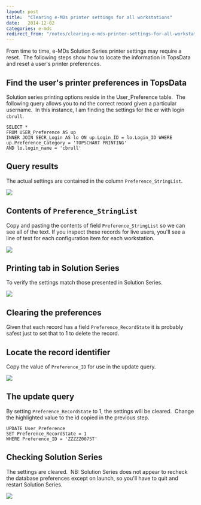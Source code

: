 ```yaml
---
layout: post
title:  "Clearing e-MDs printer settings for all workstations"
date:   2014-12-02
categories: e-mds
redirect_from: "/notes/clearing-e-mds-printer-settings-for-all-workstations"
---
```


From time to time, e-MDs Solution Series printer settings may require a reset.  The following steps show how to locate the information in TopsData and reset a user's printer preferences.

## Find the user's printer preferences in TopsData

Solution series printing options reside in the User_Preference table.  The following query allows you to nd the correct record given a particular username.  In this instance, I am finding the settings for the er with login `cbrull`.

    SELECT *
    FROM USER_Preference AS up
    INNER JOIN SECR_Login AS lo ON up.Login_ID = lo.Login_ID WHERE 
    up.Preference_Category = 'TOPSCHART PRINTING'
    AND lo.login_name = 'cbrull'

## Query results

The actual settings are contained in the column `Preference_StringList`.  

![][1]

## Contents of `Preference_StringList`

Copy and pasting the contents of field `Preference_StringList` so we can see all of the text.  If you inspect these records for live users, you'll see a line of text for each configuration item for each workstation.

![][2]

## Printing tab in Solution Series

To verify the settings match those presented in Solution Series.

![][3]

## Clearing the preferences

Given that each record has a field `Preference_RecordState` it is probably safest just to set that to 1 to delete the record.

## Locate the record identifier

Copy the value of `Preference_ID` for use in the update query.

![][4]

## The update query

By setting `Preference_RecordState` to 1, the settings will be cleared.  Change the highlighted value to the id copied in the previous step.

    UPDATE User_Preference 
    SET Preference_RecordState = 1 
    WHERE Preference_ID = 'ZZZZZ0075T'

## Checking Solution Series

The settings are cleared.  NB: Solution Series does not appear to recheck the database preferences except on launch, so you'll have to quit and restart Solution Series.

![][5]

[1]:/images/clearing-emds-printer-settings/query-results.png
[2]:/images/clearing-emds-printer-settings/contents-of-preference-stringlist.png
[3]:/images/clearing-emds-printer-settings/printing-tab-in-solution-series.png
[4]:/images/clearing-emds-printer-settings/locate-the-record-identifier.png
[5]:/images/clearing-emds-printer-settings/checking-solution-series.png